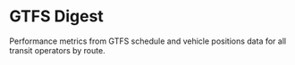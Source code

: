 # GTFS Digest

Performance metrics from GTFS schedule and vehicle positions data for all transit operators by route.